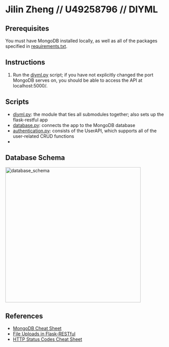 # Jilin Zheng // U49258796 // DIYML

## Prerequisites

You must have MongoDB installed locally, as well as all of the packages specified in [requirements.txt](requirements.txt).

## Instructions

1. Run the [diyml.py](diyml.py) script; if you have not explicitly changed the port MongoDB serves on, you should be able to access the API at localhost:5000/.

## Scripts

- [diyml.py](diyml.py): the module that ties all submodules together; also sets up the flask-restful app
- [database.py](database.py): connects the app to the MongoDB database
- [authentication.py](authentication.py): consists of the UserAPI, which supports all of the user-related CRUD functions
- 


## Database Schema

<img width="421" alt="database_schema" src="https://github.com/jilinzheng/DIYML/assets/133818802/3bc6d7dc-8f62-45ac-a57b-5fec8ebbeb31">

## References

- [MongoDB Cheat Sheet](https://blog.webdevsimplified.com/2022-02/mongo-db/)
- [File Uploads in Flask-RESTful](https://stackoverflow.com/questions/28982974/flask-restful-upload-image)
- [HTTP Status Codes Cheat Sheet](https://cheatography.com/kstep/cheat-sheets/http-status-codes/?source=post_page-----1353126d9cd9--------------------------------)
